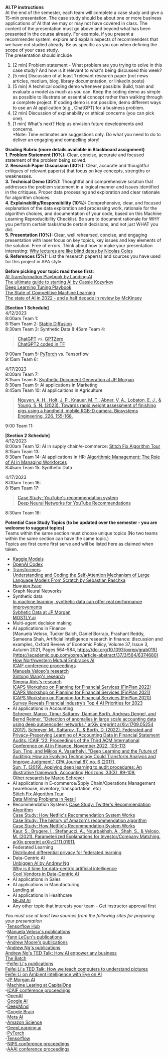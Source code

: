 **AI.TP instructions**  
At the end of the semester, each team will complete a case study and give a 15-min presentation.
The case study should be about one or more business applications of AI that we may or may not have covered in class.
The content of the presentation must go above and beyond what has been presented in the course already.
For example, if you present a recommender system, explore and explain aspects of recommenders that we have not studied already.
Be as specific as you can when defining the scope of your case study.  
The presentation should include  
1. [2 min] Problem statement - What problem are you trying to solve in this case study? And how is it relevant to what's being discussed this week?  
2. [5 min] Discussion of at least 1 relevant research paper (not news articles, medium, blog, library documentation, or linkedin posts)
3. [5 min] A technical coding demo whenever possible: Build, train and evaluate a model as much as you can. Keep the coding demo as simple as possible to illustrate an essential concept rather than walking through a complete project. If coding demo is not possible, demo different ways to use an AI application (e.g., ChatGPT) for a business problem.  
4. [2 min] Discussion of explanability or ethical concerns (you can pick one).  
5. [1 min] What's next? Help us envision future developments and concerns.    
*Note: Time estimates are suggestions only. Do what you need to do to deliver an engaging and compelling story!

**Grading Rubric (more details available in Blackboard assignment)**  
**1. Problem Statement (10%):** Clear, concise, accurate and focused statement of the problem being solved.  
**2. Research Paper Discussion (30%):** Clear, accurate and thoughtful critiques of relevant paper(s) that focus on key concepts, strengths or weaknesses.  
**3. Technical Demo (35%):** Thoughtful and comprehensive solution that addresses the problem statement in a logical manner and issues identified in the critiques. Proper data processing and exploration and clear rationale for algorithm choices.  
**4. Explainability/Responsibility (10%):** Comprehensive, clear, and focused explanation of the data exploration and processing work, rationale for the algorithm choices, and documentation of your code, based on this Machine Learning Reproducibility Checklist. Be sure to document rationale for WHY you perform certain tasks/made certain decisions, and not just WHAT you did.  
**5. Presentation (10%):** Clear, well rehearsed, concise, and engaging presentation with laser focus on key topics, key issues and key elements of the solution. Free of errors. Think about how to make your presentation interesting: [Why lectures are like blind dates by Nicolas Coles](https://www.nature.com/articles/d41586-022-01798-6)   
**6. References (5%):** List the research paper(s) and sources you have used for this project in APA style.  

**Before picking your topic read these first:**  
[AI Transformation Playbook by Landing.AI](https://landing.ai/resource/ai-transformation-playbook/)  
[The ultimate guide to starting AI by Cassie Kozyrkov](https://www.linkedin.com/pulse/ultimate-guide-starting-ai-cassie-kozyrkov/)   
[Deep Learning Tuning Playbook](https://github.com/google-research/tuning_playbook)  
[The State of Competitive Machine Learning](https://mlcontests.com/state-of-competitive-machine-learning-2022/)  
[The state of AI in 2022 - and a half decade in review by McKinsey](https://www.mckinsey.com/capabilities/quantumblack/our-insights/the-state-of-ai-in-2022-and-a-half-decade-in-review)  

**[Section 1 Schedule]**  
4/12/2023  
8:00am Team 1:  
8:15am Team 2: [Stable Diffusion](https://stablediffusionweb.com/)  
8:30am Team 3: Synthetic Data
8:45am Team 4:  
> [ChatGPT](https://openai.com/blog/chatgpt/) vs. [GPTZero](https://gptzero.me/)  
> [ChatGPT2 coded in TF](https://github.com/openai/gpt-2/blob/master/src/model.py)  

9:00am Team 5: [PyTorch](https://pytorch.org/) vs. Tensorflow  
9:15am Team 6:  

4/17/2023  
8:00am Team 7:  
8:15am Team 8: [Synthetic Document Generation at JP Morgan](https://arxiv.org/pdf/2111.06016.pdf)  
8:30am Team 9: AI applications in Marketing  
8:45am Team 10: AI applicaitions in Agriculture  
> [Nguyen, A. H., Holt, J. P., Knauer, M. T., Abner, V. A., Lobaton, E. J., & Young, S. N. (2023). Towards rapid weight assessment of finishing pigs using a handheld, mobile RGB-D camera. Biosystems Engineering, 226, 155-168.](https://www.sciencedirect.com/science/article/pii/S1537511023000107?dgcid=coauthor)  

9:00 Team 11:  

**[Section 2 Schedule]**  
4/12/2023  
8:00am Team 12: AI in supply chain/e-commerce:  [Stitch Fix Algorithm Tour](https://algorithms-tour.stitchfix.com/)   
8:15am Team 13:  
8:30am Team 14: AI applications in HR: [Algorithmic Management: The Role of AI in Managing Workforces](https://sloanreview.mit.edu/article/algorithmic-management-the-role-of-ai-in-managing-workforces/)  
8:45am Team 15: Synthetic Data

4/17/2023  
8:00am Team 16:  
8:15am Team 17:  
> [Case Study: YouTube's recommendation system](https://blog.youtube/inside-youtube/on-youtubes-recommendation-system/)  
> [Deep Neural Networks for YouTube Recommendations](https://dl.acm.org/doi/abs/10.1145/2959100.2959190)  

8:30am Team 18:  

**Potential Case Study Topics (to be updated over the semester - you are welcome to suggest topics)**  
Teams within the same section must choose unique topics (No two teams within the same section can have the same topic.)  
Topics are first come first serve and will be listed here as claimed when taken.  
- [Kaggle Models](https://www.kaggle.com/discussions/product-feedback/391200?utm_medium=email&utm_source=gamma&utm_campaign=models-launch-2023)  
- [OpenAI Codex](https://openai.com/blog/openai-codex/)  
- [Transformers](https://amatriain.net/blog/transformer-models-an-introduction-and-catalog-2d1e9039f376/)  
     [Understanding and Coding the Self-Attention Mechanism of Large Language Models From Scratch by Sebastian Raschka](https://sebastianraschka.com/blog/2023/self-attention-from-scratch.html?mibextid=Zxz2cZ)  
     [Hugging Face](https://huggingface.co/)  
- Graph Neural Networks
- Synthetic data  
    [In machine learning, synthetic data can offer real performance improvements](https://news.mit.edu/2022/synthetic-data-ai-improvements-1103)  
    [Sybhetic Data at JP Morgan](https://www.jpmorgan.com/synthetic-data)  
    [MOSTLY.ai](https://mostly.ai/)
- Multi-agent decision making
- AI applications in Finance  
    [Manuela Veloso, Tucker Balch, Daniel Borrajo, Prashant Reddy, Sameena Shah, Artificial intelligence research in finance: discussion and examples, Oxford Review of Economic Policy, Volume 37, Issue 3, Autumn 2021, Pages 564–584, https://doi.org/10.1093/oxrep/grab019](https://academic.oup.com/oxrep/article-abstract/37/3/564/6374680)  
    [How Northwestern Mutual Embraces AI](https://sloanreview.mit.edu/article/how-northwestern-mutual-embraces-ai/?utm_source=linkedin&utm_medium=social&utm_campaign=sm-direct)  
    [ICAIF conference proceedings](https://dl.acm.org/conference/icaif)  
    [Manuela Veloso's research](http://www.cs.cmu.edu/~mmv/Veloso.html)  
    [Xintong Wang's research](https://xintongemilywang.github.io/)  
    [Simona Abis's research](https://scholar.google.com/citations?user=7U9pqdMAAAAJ)  
    [ICAPS Workshop on Planning for Financial Services (FinPlan 2022)](https://icaps22.icaps-conference.org/workshops/FinPlan/)  
    [ICAPS Workshop on Planning for Financial Services (FinPlan 2021)](https://icaps21.icaps-conference.org/workshops/FinPlan/)  
    [ICAPS Workshop on Planning for Financial Services (FinPlan 2020)](https://icaps20subpages.icaps-conference.org/workshops/finplan/)  
    [Survey Reveals Financial Industry’s Top 4 AI Priorities for 2023](https://blogs.nvidia.com/blog/2023/02/02/financial-industry-ai-survey/)  
- AI applications in Accounting  
    [Schreyer, Marco, Timur Sattarov, Damian Borth, Andreas Dengel, and Bernd Reimer. "Detection of anomalies in large scale accounting data using deep autoencoder networks." arXiv preprint arXiv:1709.05254 (2017).](https://arxiv.org/abs/1709.05254)
    [Schreyer, M., Sattarov, T., & Borth, D. (2022). Federated and Privacy-Preserving Learning of Accounting Data in Financial Statement Audits. ICAIF '22: Proceedings of the Third ACM International Conference on AI in Finance, November 2022, 105–113](https://dl.acm.org/doi/10.1145/3533271.3561674)  
    [Sun, Ting, and Miklos A. Vasarhelyi. "Deep Learning and the Future of Auditing: How an Evolving Technology Could Transform Analysis and Improve Judgment." CPA Journal 87, no. 6 (2017).](https://www-proquest-com.proxy.wm.edu/docview/2213055096?pq-origsite=gscholar&fromopenview=true)  
    [Sun, T. (2019). Applying deep learning to audit procedures: An illustrative framework. Accounting Horizons, 33(3), 89-109.](https://publications.aaahq.org/accounting-horizons/article-abstract/33/3/89/2426/Applying-Deep-Learning-to-Audit-Procedures-An?redirectedFrom=fulltext)  
    [Other research by Marco Schreyer](https://scholar.google.com/citations?user=O6V5YkEAAAAJ&hl=en)  
- AI applications in E-commerce/Spply Chain/Operations Management (warehouse, inventory, transportation, etc)  
    [Stitch Fix Algorithm Tour](https://algorithms-tour.stitchfix.com/)   
    [Data Mining Problems in Retail](https://highlyscalable.wordpress.com/2015/03/10/data-mining-problems-in-retail/)  
- Recommendation Systems
    [Case Study: Twitter's Recommendation Algorithm](https://blog.twitter.com/engineering/en_us/topics/open-source/2023/twitter-recommendation-algorithm)  
    [Case Study: How Netflix's Recommendation System Works](https://help.netflix.com/en/node/100639#:~:text=We%20estimate%20the%20likelihood%20that,preferences%20on%20our%20service%2C%20and)  
    [Case Study: The history of Amazon's recommendation algorithm](https://www.amazon.science/the-history-of-amazons-recommendation-algorithm)  
    [Case Study: How Netflix's Recommendation System Works](https://help.netflix.com/en/node/100639#:~:text=We%20estimate%20the%20likelihood%20that,preferences%20on%20our%20service%2C%20and)  
    [Kaur, S., Brugere, I., Stefanucci, A., Nourbakhsh, A., Shah, S., & Veloso, M. (2021). Parameterized Explanations for Investor/Company Matching. arXiv preprint arXiv:2111.01911.](https://arxiv.org/abs/2111.01911)  
- Federated Learning  
    [Distributed differential privacy for federated learning](https://ai.googleblog.com/2023/03/distributed-differential-privacy-for.html)
- Data-Centric AI  
    [Unbiggen AI by Andrew Ng](https://spectrum.ieee.org/andrew-ng-data-centric-ai)  
    [Why is it time for data-centric artificial intelligence](https://mitsloan.mit.edu/ideas-made-to-matter/why-its-time-data-centric-artificial-intelligence)  
    [Cool Vendors in Data-Centric AI](https://www.gartner.com/doc/reprints?id=1-2C7YMC4Z&ct=230109&st=sb)  
- AI applications in Sales 
- AI applications in Manufacturing  
    [Landing.ai](https://landing.ai/)  
- AI applications in Healthcare  
  [NEJM AI](https://ai.nejm.org/)   
- Any other topic that interests your team - Get instructor approval first

*You must use at least two sources from the following sites for preparing your presentation*  
-[Tensorflow Hub](https://www.tensorflow.org/hub)  
-[Manuela Veloso's publications](http://www.cs.cmu.edu/~mmv/Veloso.html)  
-[Yann LeCun's publications](https://scholar.google.com/citations?hl=en&user=WLN3QrAAAAAJ)  
-[Andrew Moore's publications](https://scholar.google.com/citations?hl=en&user=PbfkKLcAAAAJ)  
-[Andrew Ng's publications](https://scholar.google.com/citations?hl=en&user=mG4imMEAAAAJ)  
    [Andrew Ng's TED Talk: How AI enpower any business](https://www.ted.com/talks/andrew_ng_how_ai_could_empower_any_business?language=en)  
    [The Batch](https://www.deeplearning.ai/the-batch/)  
-[Feifei Li's publications](https://scholar.google.com/citations?user=rDfyQnIAAAAJ&hl=en&oi=ao)  
    [Feifei Li's TED Talk: How we teach computers to understand pictures](https://youtu.be/40riCqvRoMs)  
    [Feifei Li on Ambient Intelligence with Eye on AI](https://www.eye-on.ai/podcast-044)  
-[JP Morgan AI](https://www.jpmorgan.com/technology/artificial-intelligence)  
-[Machine Learing at CapitalOne](https://www.capitalone.com/tech/machine-learning/?gclid=CjwKCAiA2L-dBhACEiwAu8Q9YD7j7BaUQ6QMRoYlEjIultzy3iWhhHLefxbp3qXdaKjD6kUnVDC19RoCOBMQAvD_BwE)  
-[ICAIF conference proceedings](https://dl.acm.org/conference/icaif)  
-[OpenAI](https://openai.com/)  
-[Google AI](https://ai.google/)  
-[DeepMind](https://www.deepmind.com/)  
-[Google Brain](https://research.google/teams/brain/)  
-[Meta AI](https://ai.facebook.com/)  
-[Amazon Science](https://www.amazonscience/research-areas)  
-[DeepLearning.ai](https://www.deeplearning.ai/)  
-[PyTorch](https://pytorch.org/)  
-[Tensorflow](https://www.tensorflow.org/)  
-[NIPS conference proceedings](https://proceedings.neurips.cc/)  
-[AAAI conference proceedings](https://aaai.org/Library/conferences-library.php)  
